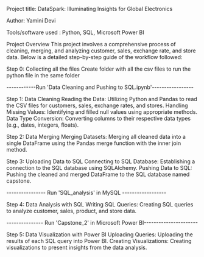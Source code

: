 Project title:
DataSpark: Illuminating Insights for Global Electronics

Author: Yamini Devi

Tools/software used : Python, SQL, Microsoft Power BI

Project Overview
This project involves a comprehensive process of cleaning, merging, and analyzing customer, sales, exchange rate, and store data. Below is a detailed step-by-step guide of the workflow followed:

Step 0: Collecting all the files
Create folder with all the csv files to run the python file in the same folder


------------Run 'Data Cleaning and Pushing to SQL.ipynb'-----------------

Step 1: Data Cleaning
Reading the Data:
Utilizing Python and Pandas to read the CSV files for customers, sales, exchange rates, and stores.
Handling Missing Values:
Identifying and filled null values using appropriate methods.
Data Type Conversion:
Converting columns to their respective data types (e.g., dates, integers, floats).


Step 2: Data Merging
Merging Datasets:
Merging all cleaned data into a single DataFrame using the Pandas merge function with the inner join method.


Step 3: Uploading Data to SQL
Connecting to SQL Database:
Establishing a connection to the SQL database using SQLAlchemy.
Pushing Data to SQL:
Pushing the cleaned and merged DataFrame to the SQL database named capstone.

---------------- Run 'SQL_analysis' in MySQL ------------------

Step 4: Data Analysis with SQL
Writing SQL Queries:
Creating SQL queries to analyze customer, sales, product, and store data.


--------------- Run 'Capstone_2' in Microsoft Power BI----------------------

Step 5: Data Visualization with Power BI
Uploading Queries:
Uploading the results of each SQL query into Power BI.
Creating Visualizations:
Creating visualizations to present insights from the data analysis.
